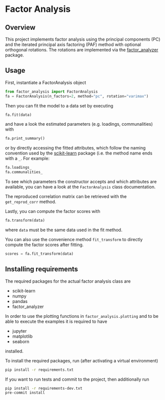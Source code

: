 # Factor Analysis

## Overview

This project implements factor analysis using the principal components (PC) and
the iterated principal axis factoring (PAF) method with optional orthogonal
rotations. The rotations are implemented via the
[factor_analyzer](https://github.com/EducationalTestingService/factor_analyzer) package.

## Usage
First, instantiate a FactorAnalysis object
```python
from factor_analysis import FactorAnalysis
fa = FactorAnalysis(n_factors=2, method="pc", rotation="varimax")
```
Then you can fit the model to a data set by executing
```python
fa.fit(data)
```
and have a look the estimated parameters (e.g. loadings, communalities) with
```python
fa.print_summary()
```
or by directly accessing the fitted attributes, which follow the naming convention
used by the [scikit-learn](https://github.com/scikit-learn/scikit-learn) package
(i.e. the method name ends with a `_`. For example:
```python
fa.loadings_
fa.communalities_
```
To see which parameters the constructor accepts and which attributes are available,
you can have a look at the `FactorAnalysis` class documentation.

The reproduced correlation matrix can be retrieved with the
`get_reprod_corr` method.

Lastly, you can compute the factor scores with
```python
fa.transform(data)
```
where `data` must be the same data used in the fit method.

You can also use the convenience method `fit_transform` to directly compute
the factor scores after fitting.
```python
scores = fa.fit_transform(data)
```


## Installing requirements

The required packages for the actual factor analysis class are
- scikit-learn
- numpy
- pandas
- factor_analyzer

In order to use the plotting functions in `factor_analysis.plotting` and
to be able to execute the examples it is required to have
- jupyter
- matplotlib
- seaborn

installed.


To install the required packages, run (after activating a virtual environment)

```bash
pip install -r requirements.txt
```

If you want to run tests and commit to the project, then additionally run

```bash
pip install -r requirements-dev.txt
pre-commit install
```
